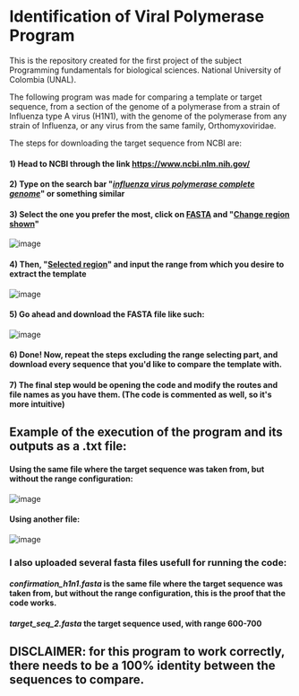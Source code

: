# Identification of Viral Polymerase Program
This is the repository created for the first project of the subject Programming fundamentals for biological sciences.
National University of Colombia (UNAL).

The following program was made for comparing a template or target sequence, 
from a section of the genome of a polymerase from a strain of Influenza type A virus (H1N1),
with the genome of the polymerase from any strain of Influenza, or any virus from the same family, Orthomyxoviridae.

The steps for downloading the target sequence from NCBI are:
#### 1) Head to NCBI through the link https://www.ncbi.nlm.nih.gov/
#### 2) Type on the search bar "<ins>_influenza virus polymerase complete genome_</ins>" or something similar
#### 3) Select the one you prefer the most, click on <ins>FASTA</ins> and "<ins>Change region shown</ins>"
![image](https://github.com/user-attachments/assets/278c5098-ace4-445f-826d-732fff8d18b0)
#### 4) Then, "<ins>Selected region</ins>" and input the range from which you desire to extract the template
![image](https://github.com/user-attachments/assets/ebff3b41-40f9-4139-ac56-6080eecfd4e4)
#### 5) Go ahead and download the FASTA file like such:
![image](https://github.com/user-attachments/assets/dc0ebe4a-886a-4db2-8a15-206333cbefbf)
#### 6) Done! Now, repeat the steps excluding the range selecting part, and download every sequence that you'd like to compare the template with.
#### 7) The final step would be opening the code and modify the routes and file names as you have them. (The code is commented as well, so it's more intuitive)

## Example of the execution of the program and its outputs as a .txt file:

#### Using the same file where the target sequence was taken from, but without the range configuration:
![image](https://github.com/user-attachments/assets/3f833014-e6a4-478d-9a64-ee182a6a702e)


#### Using another file:
![image](https://github.com/user-attachments/assets/569f6c15-24e9-421c-a390-f80bfce544f3)


### I also uploaded several fasta files usefull for running the code:
#### *confirmation_h1n1.fasta* is the same file where the target sequence was taken from, but without the range configuration, this is the proof that the code works.
#### *target_seq_2.fasta* the target sequence used, with range 600-700


## DISCLAIMER: for this program to work correctly, there needs to be a 100% identity between the sequences to compare.
